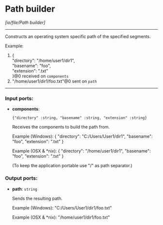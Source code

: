 # Path builder

_[io/file/Path builder]_

---

Constructs an operating system specific path of the specified segments.  
  
Example:  
1. {  
  "directory": "/home/user1/dir1",  
  "basename": "foo",  
  "extension": ".txt"  
}@0 received on `components`  
2. "/home/user1/dir1/foo.txt"@0 sent on `path`  

---

### Input ports:

* __components__: 
    ```
    {"directory" :string, "basename" :string, "extension" :string}
    ```

    Receives the components to build the path from.
    
    Example (Windows): 
    {
      "directory": "C:/Users/User1/dir1",
      "basename": "foo",
      "extension": ".txt"
    }
    
    Example (OSX & *nix): 
    {
      "directory": "/home/user1/dir1",
      "basename": "foo",
      "extension": ".txt"
    }
    
    (To keep the application portable use "/" as path separator.)

### Output ports:

* __path__: ` string `

    Sends the resulting path.
    
    Example (Windows):
    "C:/Users/User1/dir1/foo.txt"
    
    Example (OSX & *nix):
    "/home/user1/dir1/foo.txt"

